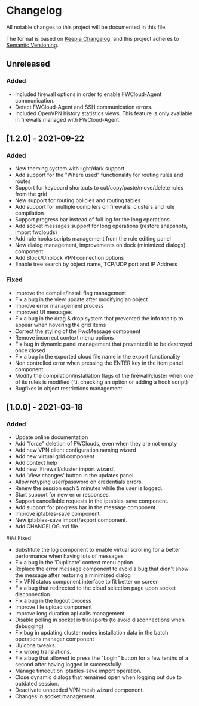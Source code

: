# Changelog

All notable changes to this project will be documented in this file.

The format is based on [Keep a Changelog](https://keepachangelog.com/en/1.0.0/),
and this project adheres to [Semantic Versioning](https://semver.org/spec/v2.0.0.html).

## Unreleased
### Added
- Included firewall options in order to enable FWCloud-Agent communication.
- Detect FWCloud-Agent and SSH communication errors.
- Included OpenVPN history statistics views. This feature is only available in firewalls managed with FWCloud-Agent.


## [1.2.0] - 2021-09-22
### Added
- New theming system with light/dark support
- Add support for the "Where used" functionality for routing rules and routes
- Support for keyboard shortcuts to cut/copy/paste/move/delete rules from the grid
- New support for routing policies and routing tables
- Add support for multiple compilers on firewalls, clusters and rule compilation
- Support progress bar instead of full log for the long operations
- Add socket messages support for long operations (restore snapshots, import fwclouds)
- Add rule hooks scripts management from the rule editing panel
- New dialog management, improvements on dock (minimized dialogs) component
- Add Block/Unblock VPN connection options
- Enable tree search by object name, TCP/UDP port and IP Address

### Fixed
- Improve the compile/install flag management
- Fix a bug in the view update after modifying an object
- Improve error management process
- Improved UI messages
- Fix a bug in the drag & drop system that prevented the info tooltip to appear when hovering the grid items
- Correct the styling of the FwcMessage component
- Remove incorrect context menu options
- Fix bug in dynamic panel management that prevented it to be destroyed once closed
- Fix a bug in the exported cloud file name in the export functionality
- Non controlled error when pressing the ENTER key in the item panel component
- Modify the compilation/installation flags of the firewall/cluster when one of its rules is modified (f.i. checking an option or adding a hook script)
- Bugfixes in object restrictions management


## [1.0.0] - 2021-03-18
### Added
- Update online documentation
- Add "force" deletion of FWClouds, even when they are not empty
- Add new VPN client configuration naming wizard
- Add new virtual grid component
- Add context help
- Add new 'Firewall/cluster import wizard'.
- Add 'View changes' button in the updates panel.
- Allow retyping user/password on credentials errors.
- Renew the session each 5 minutes while the user is logged.
- Start support for new error responses.
- Support cancellable requests in the iptables-save component.
- Add support for progress bar in the message component.
- Improve iptables-save component.
- New iptables-save import/export component.
- Add CHANGELOG.md file.

### Fixed
- Substitute the log component to enable virtual scrolling for a better performance when having lots of messages
- Fix a bug in the 'Duplicate' context menu option
- Replace the error message component to avoid a bug that didn't show the message after restoring a minimized dialog
- Fix VPN status component interface to fit better on screen
- Fix a bug that redirected to the cloud selection page upon socket disconnection
- Fix a bug in the logout process
- Improve file upload component
- Improve long duration api calls management
- Disable polling in socket io transports (to avoid disconnections when debugging)
- Fix bug in updating cluster nodes installation data in the batch operations manager component
- UI/icons tweaks.
- Fix wrong translations.
- Fix a bug that allowed to press the "Login" button for a few tenths of a second after having logged in successfully.
- Manage timeout on iptables-save import operation.
- Close dynamic dialogs that remained open when logging out due to outdated session.
- Deactivate unneeded VPN mesh wizard component.
- Changes in socket management.
